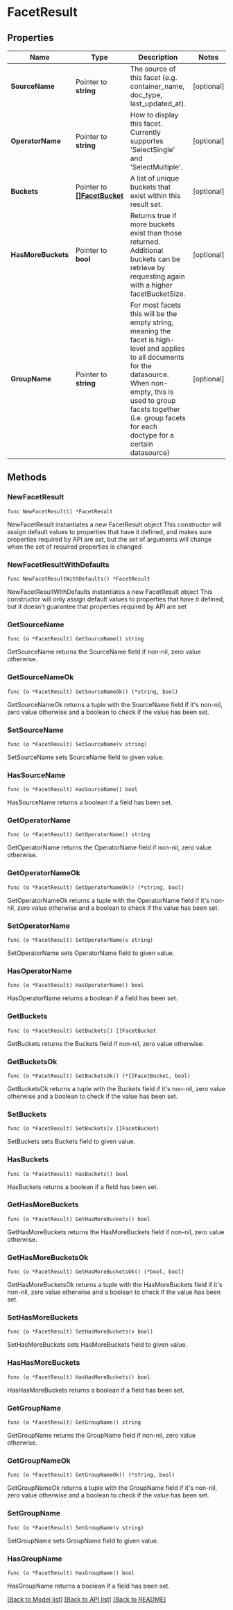 # FacetResult

## Properties

Name | Type | Description | Notes
------------ | ------------- | ------------- | -------------
**SourceName** | Pointer to **string** | The source of this facet (e.g. container_name, doc_type, last_updated_at). | [optional] 
**OperatorName** | Pointer to **string** | How to display this facet. Currently supportes &#39;SelectSingle&#39; and &#39;SelectMultiple&#39;. | [optional] 
**Buckets** | Pointer to [**[]FacetBucket**](FacetBucket.md) | A list of unique buckets that exist within this result set. | [optional] 
**HasMoreBuckets** | Pointer to **bool** | Returns true if more buckets exist than those returned. Additional buckets can be retrieve by requesting again with a higher facetBucketSize. | [optional] 
**GroupName** | Pointer to **string** | For most facets this will be the empty string, meaning the facet is high-level and applies to all documents for the datasource. When non-empty, this is used to group facets together (i.e. group facets for each doctype for a certain datasource) | [optional] 

## Methods

### NewFacetResult

`func NewFacetResult() *FacetResult`

NewFacetResult instantiates a new FacetResult object
This constructor will assign default values to properties that have it defined,
and makes sure properties required by API are set, but the set of arguments
will change when the set of required properties is changed

### NewFacetResultWithDefaults

`func NewFacetResultWithDefaults() *FacetResult`

NewFacetResultWithDefaults instantiates a new FacetResult object
This constructor will only assign default values to properties that have it defined,
but it doesn't guarantee that properties required by API are set

### GetSourceName

`func (o *FacetResult) GetSourceName() string`

GetSourceName returns the SourceName field if non-nil, zero value otherwise.

### GetSourceNameOk

`func (o *FacetResult) GetSourceNameOk() (*string, bool)`

GetSourceNameOk returns a tuple with the SourceName field if it's non-nil, zero value otherwise
and a boolean to check if the value has been set.

### SetSourceName

`func (o *FacetResult) SetSourceName(v string)`

SetSourceName sets SourceName field to given value.

### HasSourceName

`func (o *FacetResult) HasSourceName() bool`

HasSourceName returns a boolean if a field has been set.

### GetOperatorName

`func (o *FacetResult) GetOperatorName() string`

GetOperatorName returns the OperatorName field if non-nil, zero value otherwise.

### GetOperatorNameOk

`func (o *FacetResult) GetOperatorNameOk() (*string, bool)`

GetOperatorNameOk returns a tuple with the OperatorName field if it's non-nil, zero value otherwise
and a boolean to check if the value has been set.

### SetOperatorName

`func (o *FacetResult) SetOperatorName(v string)`

SetOperatorName sets OperatorName field to given value.

### HasOperatorName

`func (o *FacetResult) HasOperatorName() bool`

HasOperatorName returns a boolean if a field has been set.

### GetBuckets

`func (o *FacetResult) GetBuckets() []FacetBucket`

GetBuckets returns the Buckets field if non-nil, zero value otherwise.

### GetBucketsOk

`func (o *FacetResult) GetBucketsOk() (*[]FacetBucket, bool)`

GetBucketsOk returns a tuple with the Buckets field if it's non-nil, zero value otherwise
and a boolean to check if the value has been set.

### SetBuckets

`func (o *FacetResult) SetBuckets(v []FacetBucket)`

SetBuckets sets Buckets field to given value.

### HasBuckets

`func (o *FacetResult) HasBuckets() bool`

HasBuckets returns a boolean if a field has been set.

### GetHasMoreBuckets

`func (o *FacetResult) GetHasMoreBuckets() bool`

GetHasMoreBuckets returns the HasMoreBuckets field if non-nil, zero value otherwise.

### GetHasMoreBucketsOk

`func (o *FacetResult) GetHasMoreBucketsOk() (*bool, bool)`

GetHasMoreBucketsOk returns a tuple with the HasMoreBuckets field if it's non-nil, zero value otherwise
and a boolean to check if the value has been set.

### SetHasMoreBuckets

`func (o *FacetResult) SetHasMoreBuckets(v bool)`

SetHasMoreBuckets sets HasMoreBuckets field to given value.

### HasHasMoreBuckets

`func (o *FacetResult) HasHasMoreBuckets() bool`

HasHasMoreBuckets returns a boolean if a field has been set.

### GetGroupName

`func (o *FacetResult) GetGroupName() string`

GetGroupName returns the GroupName field if non-nil, zero value otherwise.

### GetGroupNameOk

`func (o *FacetResult) GetGroupNameOk() (*string, bool)`

GetGroupNameOk returns a tuple with the GroupName field if it's non-nil, zero value otherwise
and a boolean to check if the value has been set.

### SetGroupName

`func (o *FacetResult) SetGroupName(v string)`

SetGroupName sets GroupName field to given value.

### HasGroupName

`func (o *FacetResult) HasGroupName() bool`

HasGroupName returns a boolean if a field has been set.


[[Back to Model list]](../README.md#documentation-for-models) [[Back to API list]](../README.md#documentation-for-api-endpoints) [[Back to README]](../README.md)


